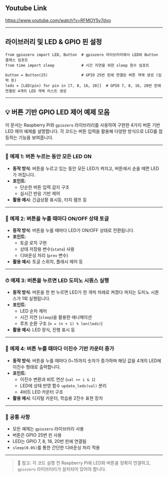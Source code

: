 ## Youtube Link
https://www.youtube.com/watch?v=RFMOY5v7dvo


---

## 라이브러리 및 LED & GPIO 핀 설정

```
from gpiozero import LED, Button  # gpiozero 라이브러리에서 LED와 Button 클래스 임포트
from time import sleep            # 시간 지연을 위한 sleep 함수 임포트

button = Button(25)               # GPIO 25번 핀에 연결된 버튼 객체 생성 (입력 핀)
leds = [LED(pin) for pin in [7, 8, 16, 20]]  # GPIO 7, 8, 16, 20번 핀에 연결된 4개의 LED 객체 리스트 생성
```
---

## 💡 버튼 기반 GPIO LED 제어 예제 모음

이 문서는 Raspberry Pi와 `gpiozero` 라이브러리를 사용하여 구현한 4가지 버튼 기반 LED 제어 예제를 설명합니다. 각 코드는 버튼 입력을 활용해 다양한 방식으로 LED를 점등하는 기능을 보여줍니다.

---

### 🔘 예제 1: 버튼 누르는 동안 모든 LED ON

- **동작 방식**: 버튼을 누르고 있는 동안 모든 LED가 켜지고, 버튼에서 손을 떼면 LED가 꺼집니다.
- **포인트**:
  - 단순한 버튼 입력 감지 구조
  - 실시간 반응 기반 제어
- **활용 예시**: 긴급상황 표시등, 터치 램프 등

---

### 🔁 예제 2: 버튼을 누를 때마다 ON/OFF 상태 토글

- **동작 방식**: 버튼을 누를 때마다 LED가 ON/OFF 상태로 전환됩니다.
- **포인트**:
  - 토글 로직 구현
  - 상태 저장용 변수(`state`) 사용
  - 디바운싱 처리 (`prev` 변수)
- **활용 예시**: 토글 스위치, 플래시 제어 등

---

### ⏱ 예제 3: 버튼을 누르면 LED 도미노 시퀀스 실행

- **동작 방식**: 버튼을 한 번 누르면 LED가 한 개씩 차례로 켜졌다 꺼지는 도미노 시퀀스가 1회 실행됩니다.
- **포인트**:
  - LED 순차 제어
  - 시간 지연 (`sleep`)을 활용한 애니메이션
  - 루프 순환 구조 (`n = (n + 1) % len(leds)`)
- **활용 예시**: LED 장식, 진행 표시 등

---

### 🧮 예제 4: 버튼 누를 때마다 이진수 기반 카운터 증가

- **동작 방식**: 버튼을 누를 때마다 0~15까지 숫자가 증가하며 해당 값을 4개의 LED에 이진수 형태로 출력합니다.
- **포인트**:
  - 이진수 변환과 비트 연산 (`val >> i & 1`)
  - LED에 상태 반영 함수 `update_leds(val)` 분리
  - 4비트 LED 카운터 구조
- **활용 예시**: 디지털 카운터, 학습용 2진수 표현 장치

---

### 📌 공통 사항

- 모든 예제는 `gpiozero` 라이브러리 사용
- 버튼은 GPIO 25번 핀 사용
- LED는 GPIO 7, 8, 16, 20번 핀에 연결됨
- `sleep(0.05)`를 통한 간단한 디바운싱 처리 적용

---

> 💬 참고: 각 코드 실행 전 Raspberry Pi에 LED와 버튼을 정확히 연결하고, `gpiozero` 라이브러리가 설치되어 있어야 합니다.

